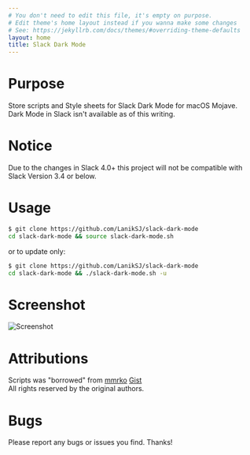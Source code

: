 ```yaml
---
# You don't need to edit this file, it's empty on purpose.
# Edit theme's home layout instead if you wanna make some changes
# See: https://jekyllrb.com/docs/themes/#overriding-theme-defaults
layout: home
title: Slack Dark Mode
---
```


Purpose
============

Store scripts and Style sheets for Slack Dark Mode for macOS Mojave.  
Dark Mode in Slack isn't available as of this writing.

Notice
============

Due to the changes in Slack 4.0+ this project will not be compatible with Slack Version 3.4 or below.   

Usage
============

```bash
$ git clone https://github.com/LanikSJ/slack-dark-mode
cd slack-dark-mode && source slack-dark-mode.sh
```
or to update only:
```bash
$ git clone https://github.com/LanikSJ/slack-dark-mode
cd slack-dark-mode && ./slack-dark-mode.sh -u
````

Screenshot
============
![Screenshot](https://github.com/LanikSJ/slack-dark-mode/raw/master/images/screenshot.png "Screenshot")

Attributions
============

Scripts was "borrowed" from [mmrko](https://gist.github.com/mmrko) [Gist](https://gist.github.com/mmrko/9b0e65f6bcc1fca57089c32c2228aa39)  
All rights reserved by the original authors.  

Bugs
============

Please report any bugs or issues you find. Thanks!
